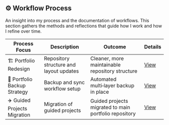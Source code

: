 ## ⚙️ Workflow Process

An insight into my process and the documentation of workflows. This section gathers the methods and reflections that guide how I work and how I refine over time.


| Process Focus              | Description                               | Outcome                                   | Details |
|-----------------------------|-------------------------------------------|-------------------------------------------|------|
|🏗️ Portfolio Redesign          | Repository structure and layout updates   | Cleaner, more maintainable repository structure  | [View](https://github.com/musman-uk/portfolio/blob/main/workflow-process/portfolio-design/README.md) |
|💾 Portfolio Backup Strategy   | Backup and sync workflow setup            | Automated multi‑layer backup in place      |  [View](https://github.com/musman-uk/portfolio/blob/main/workflow-process/portfolio-backup-strategy/README.md)    |
|✈️ Guided Projects Migration   | Migration of guided projects     | Guided projects migrated to main portfolio repository    |  [View](https://github.com/musman-uk/portfolio/blob/main/workflow-process/guided-projects-migration/README.md)  |


